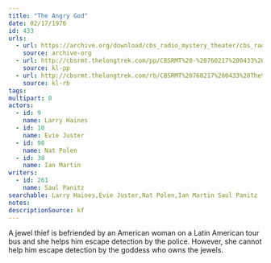 ```yaml
---
title: "The Angry God"
date: 02/17/1976
id: 433
urls: 
  - url: https://archive.org/download/cbs_radio_mystery_theater/cbs_radio_mystery_theater-0401-0450.zip/cbs_radio_mystery_theater-0401-0450%2Fcbsrmt_0433_the_angry_god.mp3
    source: archive-org
  - url: http://cbsrmt.thelongtrek.com/pp/CBSRMT%20-%20760217%200433%20The%20Angry%20God_pp.mp3
    source: kl-pp
  - url: http://cbsrmt.thelongtrek.com/rb/CBSRMT%20760217%200433%20The%20Angry%20God_wuwm%20recorded%207_3_76.mp3
    source: kl-rb
tags: 
multipart: 0
actors:  
  - id: 9
    name: Larry Haines  
  - id: 10
    name: Evie Juster  
  - id: 98
    name: Nat Polen  
  - id: 38
    name: Ian Martin
writers:  
  - id: 261
    name: Saul Panitz
searchable: Larry Haines,Evie Juster,Nat Polen,Ian Martin Saul Panitz
notes: 
descriptionSource: kf
---
```

A jewel thief is befriended by an American woman on a Latin American tour bus and she helps him escape detection by the police. However, she cannot help him escape detection by the goddess who owns the jewels.